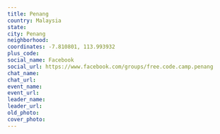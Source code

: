 ```yaml
---
title: Penang
country: Malaysia
state: 
city: Penang
neighborhood: 
coordinates: -7.810801, 113.993932
plus_code:
social_name: Facebook
social_url: https://www.facebook.com/groups/free.code.camp.penang
chat_name:
chat_url:
event_name:
event_url:
leader_name:
leader_url:
old_photo: 
cover_photo:
---
```

